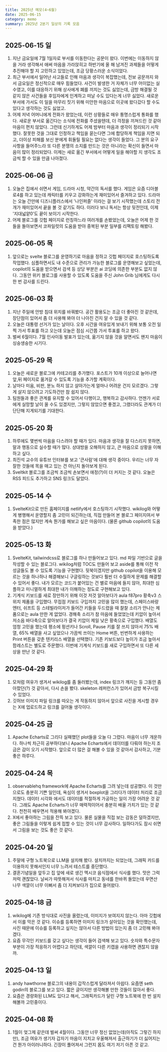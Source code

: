 ```yaml
---
title: 2025년 메모(4~6월)
date: 2025-06-15
category: memo
summary: 2025년 2분기 일상의 기록 모음
---
```

## 2025-06-15 일

1. 지난 금요일에 7월 1일자로 부서를 이동한다는 공문이 왔다. 이번에는 이동하지 않을 거라 생각해서 애써 마음을 가라앉히고 하반기에 올 해 남겨진 과제들을 어떻게 추진해야 할 지 고민하고 있었는데, 조금 당황스러운 소식이었다.
2. 최근 부서에서 일어난 사고들로 인해 마음과 생각이 복잡했는데, 전보 공문까지 와서 금요일은 정신적으로 매우 힘들었다. 사건이 발생한 거 자체가 너무 어이없는 실수였고, 이를 대응하기 위해 상사에게 폐를 끼치는 것도 싫었는데,  금방 해결될 것 같지 않은 사건들을 후임자에게 인계하고 떠날 수도 있다는게 너무 싫었다. 새로운 부서에 가서도 이 일을 마무리 짓기 위해 미안한 마음으로 이곳에 왔다갔다 할 수도 있다고 생각하는 것도 싫었고.
3. 어제 저녁 어머니에게 전화가 왔었는데, 이런 상황들로 매우 퉁명스럽게 통화를 했다. 새로운 부서로 옮긴다는 소식에 전화를 주셨을텐데, 더 걱정을 끼쳐드린 것 같아 마음이 편치 않았다. 그런데 신기하게도 어제 밤부터 마음과 생각이 정리되기 시작했다. 잘못한 것을 그대로 인정하고 책임을 묻는다면 그에 합당하게 책임을 지면 되고, 더이상 피해를 보신 분에게 휘둘릴 필요는 없다는 생각이 들었다. 그 분의 요구사항을 들어주느라 또 다른 분쟁의 소지를 만드는 것은 아니라는 확신이 들면서 마음이 많이 정리되었다. 이제는 새로 옮긴 부서에서 어떻게 일을 해야할 지 생각도 조금씩 할 수 있을 만큼 나아졌다.

## 2025-06-06 금

1. 오늘은 집에서 쉬면서 게임, 드라마 시청, 약간의 독서를 했다. 게임은 요즘 디아블로4를 하고 있는데 캐릭터를 키우고 강화하는게 재미있어서 즐겨하고 있다. 드라마는 오늘 간만에 디즈니플러스에서 '나인퍼즐' 이라는 걸 보기 시작했는데 스토리 전개가 재미있어서 끝을 볼 것 같기도 하다. 이러다 보니 독서는 항상 뒷전인데, 이제 '지대넓얕0'도 끝이 보이기 시작한다.
2. 어제 블로그를 깃헙 페이지로 런칭하느라 여러개를 손봤었는데, 오늘은 어제 한 것들을 돌아보면서 코파일럿의 도움을 받아 중복된 부분 일부를 리팩토링 해봤다.

## 2025-06-05 목

1. 앞으로는 svelte 블로그를 운영하기로 마음을 정하고 깃헙 페이지로 호스팅하도록 작업했다. 심플하면서도 내 수준으로 관리가 가능한 블로그를 운영해보고 싶었는데, copilot의 도움을 받으면서 검색 등 상당 부분은 ai 코딩에 의존한 부분도 없지 않다. 그동안 위키 블로그를 사용할 수 있도록 도움을 주신 John Grib 님에게도 다시 한 번 감사를 드린다.

## 2025-06-03 화

1. 지난 주일에 안방 침대 위치를 바꿔봤다. 공간 활용도는 조금 더 좋아진 것 같은데, 장단점이 있어서 좀 더 사용해 봐야 더 나아진 건지 알 수 있을 것 같다.
2. 오늘은 대통령 선거가 있는 날이다. 오후 시간을 여유있게 보내기 위해 보통 오전 일찍 가서 투표를 하고 오는데 오늘은 점심 시간쯤 가서 투표를 하고 왔다.
3. 벌써 6월이다. 7월 인사이동 발표가 있는데, 옮기지 않을 것을 알면서도 왠지 마음이 싱숭생숭한 시기다.


## 2025-05-29 목

1. 오늘은 새로운 블로그에 카테고리를 추가했다. 포스트가 10개 이상으로 늘어나면 앞,뒤 페이지로 옮겨갈 수 있도록 기능을 추가할 계획이다.
2. 날마다 미움, 비판, 분노 하지 않고 살아가는게 얼마나 어려운 건지 모르겠다. 그렇게 살지 않으려고 기도하건만 참 쉽지 않다.
3. 팀원들과 좋은 관계를 유지할 수 있어서 다행이고, 행복하고 감사하다. 언젠가 서로에게 실망할 날이 올 수도 있겠지만, 그렇지 않았으면 좋겠고, 그랬더라도 관계가 더 단단해 지게되기를 기대한다.

## 2025-05-20 화

1. 하루에도 몇번씩 마음을 다스려야 할 때가 있다. 마음과 생각을 잘 다스리지 못하면, 말과 행동으로 실수할 때가 많다. 상대방을 오해하지 않고, 큰 마음으로 상황을 이해하고 싶다.
2. 최진석 교수의 유튜브 인터뷰를 보고 '큰사람'에 대해 생각 중이다. 우리는 너무 자잘한 것들에 목을 매고 있는 건 아닌지 돌아보게 된다.
3. Sveltkit 블로그를 조금씩 조금씩 손보면서 애정(?)이 더 커지는 것 같다. 오늘은 RSS 피드도 추가하고 SNS 링크도 달았다.

## 2025-05-14 수

1. SvelteKit으로 만든 홈페이지를 netlify에서 호스팅하기 시작했다. wikilog와 어떻게 병행해서 운영할지 좀 고민이 되긴하는데, 직접 만들어 본 블로그 페이지여서 부족한 점은 많지만 계속 뭔가를 해보고 싶은 마음이다. (물론 github copilot의 도움을 받았다.)


## 2025-05-13 화

1. SvelteKit, tailwindcss로 블로그를 하나 만들어보고 있다. md 파일 기반으로 글을 작성할 수 있는 블로그다. wikilog처럼 TOC도 만들어 보고 aside를 통해 이전 작성글들도 볼 수 있도록 기능을 구현했다. 뒷북이겠지만 github copilot을 이용해 모르는 것을 하나하나 해결해보니 구글링하는 것보다 훨씬 더 수월하게 문제를 해결할 수 있어서 좋다. 내가 모르는 코드가 붙어있는 건 별로 마음에 들지 않아, 최대한 심플하고 미니멀하게 최대한 내가 이해하는 정도로 구현해보고 있다.
2. 기계식 키보드를 새로 장만하기 위해 이것 저것 알아보다가 aula f87pro 황축v3 스위치 제품을 구입했다. 무접점 키보드 구입까지 고민을 많이 했는데, 스페이스바랑 엔터, 쉬프트 등 스테빌라이저가 들어간 키들을 두드렸을 때 찰찰 소리가 안나는 제품으로는 aula 만한 게 없었다. 경해축 소리가 참 마음에 들었었는데 키압이 높아서 저소음 바다축으로 알아보다가 결국 키압이 제일 낮은 황축으로 구입했다. 배열도 엄청 고민을 했는데 평소에 펑션키나 Scroll, Pause 키를 잘 쓰지 않아서 75% 배열, 65% 배열을 사고 싶었으나 가끔씩 쓰이는 Home 버튼, 빈번하게 사용하는 Print 버튼을 갖춘 텐키리스 배열을 선택했다. 기존 키보드보다 높이가 조금 높아서 팜레스트는 별도로 주문했다. 이번에 기계식 키보드를 새로 구입하면서 또 다른 세상을 만난 것 같다.


## 2025-04-29 화

1. 모처럼 여유가 생겨서 wikilog를 좀 둘러봤는데, index 링크가 깨지는 등 그동안 좀 아팠던(?) 것 같아서, 다시 손을 봤다. skeleton 레퍼런스가 있어서 금방 복구시킬 수 있었다.
2. 깃허브 이미지 파일 링크를 따오는 게 작동하지 않아서 앞으로 사진을 게시할 경우는 X에 업로드하고 링크를 걸어둘 생각이다.

## 2025-04-25 금

1. Apache Echarts로 그리다 실패했던 plot들을 오늘 다 그렸다. 마음이 너무 개운하다. 하나씩 차근히 공부하다보니 Apache Echarts에서 데이터를 다뤄야 하는지 조금은 감이 오기 시작했다. 앞으로 더 많은 걸 해볼 수 있을 것 같아서 감사하고, 기분 좋은 하루다.

## 2025-04-24 목

1. observablehq framework에 Apache Echarts를 그려 넣는데 성공했다. 이 것만으로도 충분히 기쁜 일인데, 욕심이 생겨서 boxplot을 그리다가 데이터 처리로 조금 지쳤다. 데이터 시각화 에서도 데이터를 적절하게 가공하는 일이 가장 어려운 것 같다. 그래도 Apache Echarts가 너무 매력적이어서 충분히 배울 가치가 있는 것 같다. 천천히 배우면서 적용해 봐야겠다.
2. X에서 좋아하는 그림을 잔뜩 보고 있다. 물론 실물을 직접 보는 감동은 덜하겠지만, 좋은 그림들을 이렇게 쉽게 접할 수 있는 것이 너무 감사하다. 일하다가도 잠시 쉬면서 그림을 보는 것도 좋은 것 같다.

## 2025-04-20 일

1. 주말에 구형 노트북으로 LLM을 설치해 봤다. 설치까지는 되었는데, 그래픽 카드를 이용하지 못해서인지 너무 느려서 테스트를 중단했다.
2. 결혼기념일을 앞두고 집 앞에 새로 생긴 멕시코 음식점에서 식사를 했다. 맛은 그럭저럭 괜찮았다. 날씨가 따뜻해져서 식사를 마치고 동네를 한바퀴 돌았는데 우면산 나무 색깔이 너무 이뻐서 좀 더 지켜보다가 집으로 들어왔다.

## 2025-04-18 금

1. wikilog에 기존 방식대로 사진을 올렸는데, 이미지가 보여지지 않는다. 아마 깃헙에서 이를 막은 것 같다. 이슈를 등록하면 이미지 링크가 살아있는 것을 확인했는데, 사진 때문에 이슈를 등록하고 싶지는 않아서 다른 방법이 있는지 좀 더 고민해 봐야 겠다.
2. 요즘 무각인 키보드를 갖고 싶다는 생각이 들어 검색해 보고 있다. 숫자와 특수문자 부분이 가장 적응하기 어렵다고 하던데, 색깔이 다른 키캡을 사용하면 괜찮지 않을까.

## 2025-04-13 일

1. andy hawthorne 블로그의 내용이 갑작스럽게 달라져서 아쉽다. 요즘엔 seth godin의 블로그를 보고 있다. 짧은 글이지만 생각해볼 만한 것들이 많아서 좋다.
2. 요즘은 경량화된 LLM도 있다고 해서, 그래픽카드가 달린 구형 노트북에 한 번 설치해볼까 고민중이다.

## 2025-04-08 화

1. 1월이 엊그제 같은데 벌써 4월이다. 그동안 너무 정신 없었는데(아직도 그렇긴 하지만), 조금 여유가 생기자 갑자기 마음이 지치고 우울해져서 출근하기가 더 싫어지는 건 뭔가 아이러니하다. 긴장이 풀어져서 그런지 몸도 여기 저기 아픈 것 같고.

